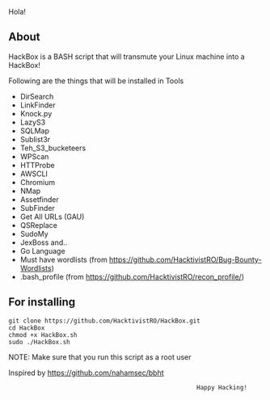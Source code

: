 Hola!

About
--

HackBox is a BASH script that will transmute your Linux machine into a HackBox!

Following are the things that will be installed in 
Tools
- DirSearch
- LinkFinder
- Knock.py
- LazyS3
- SQLMap
- Sublist3r
- Teh_S3_bucketeers
- WPScan
- HTTProbe
- AWSCLI
- Chromium
- NMap
- Assetfinder
- SubFinder
- Get All URLs (GAU)
- QSReplace
- SudoMy
- JexBoss
and..
- Go Language
- Must have wordlists (from https://github.com/HacktivistRO/Bug-Bounty-Wordlists)
- .bash_profile (from https://github.com/HacktivistRO/recon_profile/)

For installing
----------
    git clone https://github.com/HacktivistRO/HackBox.git
    cd HackBox
    chmod +x HackBox.sh
    sudo ./HackBox.sh

NOTE: Make sure that you run this script as a root user

Inspired by https://github.com/nahamsec/bbht

                                                        Happy Hacking! 
